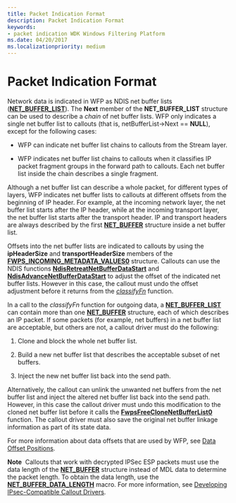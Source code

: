 ```yaml
---
title: Packet Indication Format
description: Packet Indication Format
keywords:
- packet indication WDK Windows Filtering Platform
ms.date: 04/20/2017
ms.localizationpriority: medium
---
```


# Packet Indication Format


Network data is indicated in WFP as NDIS net buffer lists ([**NET\_BUFFER\_LIST**](/windows-hardware/drivers/ddi/nbl/ns-nbl-net_buffer_list)). The **Next** member of the **NET\_BUFFER\_LIST** structure can be used to describe a *chain* of net buffer lists. WFP only indicates a single net buffer list to callouts (that is, netBufferList-&gt;Next == **NULL**), except for the following cases:

-   WFP can indicate net buffer list chains to callouts from the Stream layer.

-   WFP indicates net buffer list chains to callouts when it classifies IP packet fragment groups in the forward path to callouts. Each net buffer list inside the chain describes a single fragment.

Although a net buffer list can describe a whole packet, for different types of layers, WFP indicates net buffer lists to callouts at different offsets from the beginning of IP header. For example, at the incoming network layer, the net buffer list starts after the IP header, while at the incoming transport layer, the net buffer list starts after the transport header. IP and transport headers are always described by the first [**NET\_BUFFER**](/windows-hardware/drivers/ddi/nbl/ns-nbl-net_buffer) structure inside a net buffer list.

Offsets into the net buffer lists are indicated to callouts by using the **ipHeaderSize** and **transportHeaderSize** members of the [**FWPS\_INCOMING\_METADATA\_VALUES0**](/windows-hardware/drivers/ddi/fwpsk/ns-fwpsk-fwps_incoming_metadata_values0_) structure. Callouts can use the NDIS functions [**NdisRetreatNetBufferDataStart**](/windows-hardware/drivers/ddi/nblapi/nf-nblapi-ndisretreatnetbufferdatastart) and [**NdisAdvanceNetBufferDataStart**](/windows-hardware/drivers/ddi/nblapi/nf-nblapi-ndisadvancenetbufferdatastart) to adjust the offset of the indicated net buffer lists. However in this case, the callout must undo the offset adjustment before it returns from the [*classifyFn*](/windows-hardware/drivers/ddi/fwpsk/nc-fwpsk-fwps_callout_classify_fn0) function.

In a call to the *classifyFn* function for outgoing data, a [**NET\_BUFFER\_LIST**](/windows-hardware/drivers/ddi/nbl/ns-nbl-net_buffer_list) can contain more than one [**NET\_BUFFER**](/windows-hardware/drivers/ddi/nbl/ns-nbl-net_buffer) structure, each of which describes an IP packet. If some packets (for example, net buffers) in a net buffer list are acceptable, but others are not, a callout driver must do the following:

1.  Clone and block the whole net buffer list.

2.  Build a new net buffer list that describes the acceptable subset of net buffers.

3.  Inject the new net buffer list back into the send path.

Alternatively, the callout can unlink the unwanted net buffers from the net buffer list and inject the altered net buffer list back into the send path. However, in this case the callout driver must undo this modification to the cloned net buffer list before it calls the [**FwpsFreeCloneNetBufferList0**](/windows-hardware/drivers/ddi/fwpsk/nf-fwpsk-fwpsfreeclonenetbufferlist0) function. The callout driver must also save the original net buffer linkage information as part of its state data.

For more information about data offsets that are used by WFP, see [Data Offset Positions](./data-offset-positions.md).

**Note**  Callouts that work with decrypted IPSec ESP packets must use the data length of the [**NET\_BUFFER**](/windows-hardware/drivers/ddi/nbl/ns-nbl-net_buffer) structure instead of MDL data to determine the packet length. To obtain the data length, use the [**NET\_BUFFER\_DATA\_LENGTH**](/windows-hardware/drivers/ddi/nblaccessors/nf-nblaccessors-net_buffer_data_length) macro. For more information, see [Developing IPsec-Compatible Callout Drivers](developing-ipsec-compatible-callout-drivers.md).

 

 

